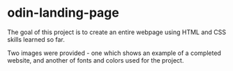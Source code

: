 # odin-landing-page
The goal of this project is to create an entire webpage using HTML and CSS skills learned so far.

Two images were provided - one which shows an example of a completed website, and another of fonts and colors used for the project.

